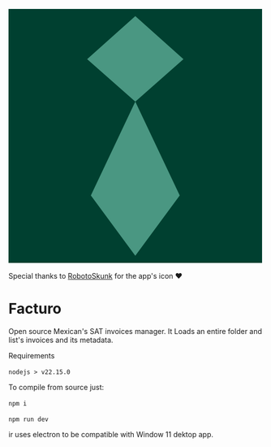 <!--
 Copyright (C) 2025 theRightHoopRod

 This program is free software: you can redistribute it and/or modify
 it under the terms of the GNU Affero General Public License as
 published by the Free Software Foundation, either version 3 of the
 License, or (at your option) any later version.

 This program is distributed in the hope that it will be useful,
 but WITHOUT ANY WARRANTY; without even the implied warranty of
 MERCHANTABILITY or FITNESS FOR A PARTICULAR PURPOSE.  See the
 GNU Affero General Public License for more details.

 You should have received a copy of the GNU Affero General Public License
 along with this program.  If not, see <https://www.gnu.org/licenses/>.
-->

![app's icon](logo.png)

Special thanks to [RobotoSkunk](https://github.com/RobotoSkunk) for the app's icon ❤️

# Facturo

Open source Mexican's SAT invoices manager. It Loads an entire folder and list's invoices and its metadata.

Requirements

`nodejs > v22.15.0`

To compile from source just:

`npm i`

`npm run dev`

ir uses electron to be compatible with Window 11 dektop app.
